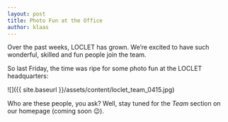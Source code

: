 ```yaml
---
layout: post
title: Photo Fun at the Office
author: klaas
---
```


Over the past weeks, LOCLET has grown. We’re excited to have such wonderful, skilled and fun people join the team.

So last Friday, the time was ripe for some photo fun at the LOCLET headquarters:

![]({{ site.baseurl }}/assets/content/loclet_team_0415.jpg)

Who are these people, you ask? Well, stay tuned for the *Team* section on our homepage (coming soon :wink:).
